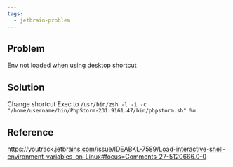 ```yaml
---
tags:
  - jetbrain-problem
---
```

## Problem

Env not loaded when using desktop shortcut

## Solution

Change shortcut Exec to `/usr/bin/zsh -l -i -c "/home/username/bin/PhpStorm-231.9161.47/bin/phpstorm.sh" %u`

## Reference

https://youtrack.jetbrains.com/issue/IDEABKL-7589/Load-interactive-shell-environment-variables-on-Linux#focus=Comments-27-5120666.0-0